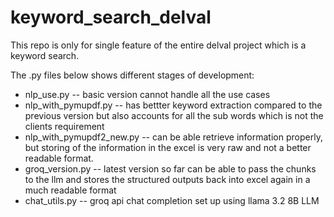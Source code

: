 # keyword_search_delval

This repo is only for single feature of the entire delval project which is a keyword search.

The .py files below shows different stages of development:
- nlp_use.py -- basic version cannot handle all the use cases 
- nlp_with_pymupdf.py --  has bettter keyword extraction compared to the previous version but also accounts for all the sub words which is not the clients requirement
- nlp_with_pymupdf2_new.py -- can be able retrieve information properly, but storing of the information in the excel is very raw and not a better readable format.
-  groq_version.py -- latest version so far can be able to pass the chunks to the llm and stores the structured outputs back into excel again in a much readable format
- chat_utils.py -- groq api chat completion set up using llama 3.2 8B LLM